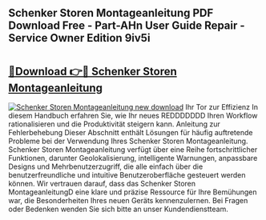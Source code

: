 ## Schenker Storen Montageanleitung PDF Download Free - Part-AHn User Guide Repair - Service Owner Edition 9iv5i

# <h2><a href="http://df6k5sq.blite.top/?on=Schenker+Storen+Montageanleitung">🔗Download 👉🔴 Schenker Storen Montageanleitung</a></h2>

[![Schenker Storen Montageanleitung new download](https://i.imgur.com/lujVjoI.png)](http://df6k5sq.blite.top/?on=Schenker+Storen+Montageanleitung)
Ihr Tor zur Effizienz In diesem Handbuch erfahren Sie, wie Ihr neues REDDDDDDD Ihren Workflow rationalisieren und die Produktivität steigern kann. Anleitung zur Fehlerbehebung Dieser Abschnitt enthält Lösungen für häufig auftretende Probleme bei der Verwendung Ihres Schenker Storen Montageanleitung. Schenker Storen Montageanleitung verfügt über eine Reihe fortschrittlicher Funktionen, darunter Geolokalisierung, intelligente Warnungen, anpassbare Designs und Mehrbenutzerzugriff, die alle einfach über die benutzerfreundliche und intuitive Benutzeroberfläche gesteuert werden können. Wir vertrauen darauf, dass das Schenker Storen MontageanleitungD eine klare und präzise Ressource für Ihre Bemühungen war, die Besonderheiten Ihres neuen Geräts kennenzulernen. Bei Fragen oder Bedenken wenden Sie sich bitte an unser Kundendienstteam.
